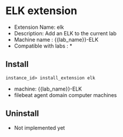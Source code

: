 # ELK extension

- Extension Name: elk
- Description: Add an ELK to the current lab
- Machine name : {{lab_name}}-ELK
- Compatible with labs : *

## Install

```
instance_id> install_extension elk
```

- machine: {{lab_name}}-ELK
- filebeat agent domain computer machines


## Uninstall

- Not implemented yet
